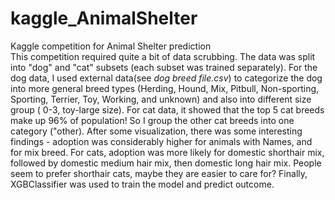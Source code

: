 # kaggle_AnimalShelter
Kaggle competition for Animal Shelter prediction
<br>This competition required quite a bit of data scrubbing. The data was split into "dog" and "cat" subsets (each subset was trained separately). For the dog data, I used external data(see <i> dog breed file.csv</i>) to categorize the dog into more general breed types (Herding, Hound, Mix, Pitbull, Non-sporting, Sporting, Terrier, Toy, Working, and unknown) and also into different size group ( 0-3, toy-large size). For cat data, it showed that the top 5 cat breeds make up 96% of population! So I group the other cat breeds into one category ("other). After some visualization, there was some interesting findings - adoption was considerably higher for animals with Names, and for mix breed. For cats, adoption was more likely for domestic shorthair mix, followed by domestic medium hair mix, then domestic long hair mix. People seem to prefer shorthair cats, maybe they are easier to care for? Finally, XGBClassifier was used to train the model and predict outcome.</br>

